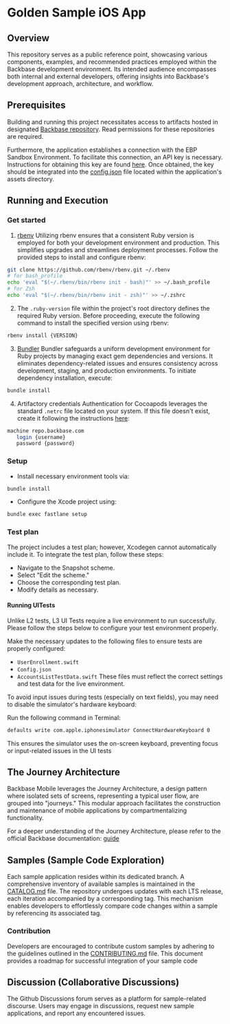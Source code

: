 # Golden Sample iOS App

## Overview
This repository serves as a public reference point, showcasing various components, examples, and recommended practices employed within the Backbase development environment. Its intended audience encompasses both internal and external developers, offering insights into Backbase's development approach, architecture, and workflow.

## Prerequisites
Building and running this project necessitates access to artifacts hosted in designated [Backbase repository](https://repo.backbase.com). Read permissions for these repositories are required.

Furthermore, the application establishes a connection with the EBP Sandbox Environment. To facilitate this connection, an API key is necessary. Instructions for obtaining this key are found [here]( https://backbase.io/developers/documentation/api-sandbox/#_api_key). Once obtained, the key should be integrated into the [config.json](./app/assets/backbase/config.json) file located within the application's assets directory.

## Running and Execution

### Get started
1. [rbenv](https://github.com/rbenv/rbenv)
Utilizing rbenv ensures that a consistent Ruby version is employed for both your development environment and production. This simplifies upgrades and streamlines deployment processes. Follow the provided steps to install and configure rbenv:
```bash
git clone https://github.com/rbenv/rbenv.git ~/.rbenv
# for bash_profile
echo 'eval "$(~/.rbenv/bin/rbenv init - bash)"' >> ~/.bash_profile
# for Zsh
echo 'eval "$(~/.rbenv/bin/rbenv init - zsh)"' >> ~/.zshrc
```

2. The `.ruby-version` file within the project's root directory defines the required Ruby version. Before proceeding, execute the following command to install the specified version using rbenv:
```bash
rbenv install {VERSION}
```

3. [Bundler](https://bundler.io/)
Bundler safeguards a uniform development environment for Ruby projects by managing exact gem dependencies and versions. It eliminates dependency-related issues and ensures consistency across development, staging, and production environments. To initiate dependency installation, execute: 
```bash
bundle install
```
4. Artifactory credentials
Authentication for Cocoapods leverages the standard `.netrc` file located on your system. If this file doesn't exist, create it following the instructions [here](https://backbase.io/developers/documentation/mobile-devkit/getting-started/set-up-ios-development/):
 ```bash
machine repo.backbase.com
    login {username}
    password {password}
``` 

### Setup
- Install necessary environment tools via:
```bash
bundle install
```

- Configure the Xcode project using:
```bash
bundle exec fastlane setup
```

### Test plan
The project includes a test plan; however, Xcodegen cannot automatically include it. To integrate the test plan, follow these steps:

- Navigate to the Snapshot scheme.
- Select "Edit the scheme."
- Choose the corresponding test plan.
- Modify details as necessary.
  
#### Running UITests
Unlike L2 tests, L3 UI Tests require a live environment to run successfully. Please follow the steps below to configure your test environment properly.

Make the necessary updates to the following files to ensure tests are properly configured:
- `UserEnrollment.swift`
- `Config.json`
- `AccountsListTestData.swift`
These files must reflect the correct settings and test data for the live environment.

To avoid input issues during tests (especially on text fields), you may need to disable the simulator's hardware keyboard:

Run the following command in Terminal:
```bash
defaults write com.apple.iphonesimulator ConnectHardwareKeyboard 0
```
This ensures the simulator uses the on-screen keyboard, preventing focus or input-related issues in the UI tests

## The Journey Architecture
Backbase Mobile leverages the Journey Architecture, a design pattern where isolated sets of screens, representing a typical user flow, are grouped into "journeys." This modular approach facilitates the construction and maintenance of mobile applications by compartmentalizing functionality.

For a deeper understanding of the Journey Architecture, please refer to the official Backbase documentation: [guide](https://backbase.io/developers/documentation/retail-banking-universal/latest/system-wide/architecture/mobile-journey-architecture-understand/)


## Samples (Sample Code Exploration)

Each sample application resides within its dedicated branch. A comprehensive inventory of available samples is maintained in the [CATALOG.md](CATALOG.md) file. The repository undergoes updates with each LTS release, each iteration accompanied by a corresponding tag. This mechanism enables developers to effortlessly compare code changes within a sample by referencing its associated tag.

### Contribution
Developers are encouraged to contribute custom samples by adhering to the guidelines outlined in the [CONTRIBUTING.md](CONTRIBUTING.md) file.  This document provides a roadmap for successful integration of your sample code

## Discussion (Collaborative Discussions)

The Github Discussions forum serves as a platform for sample-related discourse. Users may engage in discussions, request new sample applications, and report any encountered issues.
